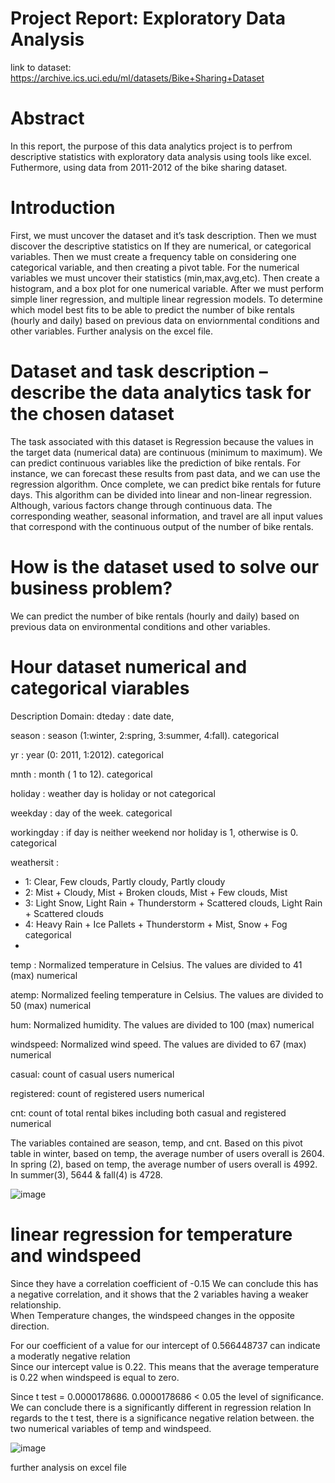 # Project Report: Exploratory Data Analysis

link to dataset: https://archive.ics.uci.edu/ml/datasets/Bike+Sharing+Dataset

# Abstract 
In this report, the purpose of this data analytics project is to perfrom descriptive statistics with exploratory data analysis using tools like excel. Futhermore, using data from 2011-2012 of the bike sharing dataset. 
# Introduction 
First, we must uncover the dataset and it’s task description. Then we must discover the descriptive statistics on If they are numerical, or categorical variables. Then we must create a frequency table on considering one categorical variable, and then creating a pivot table. For the numerical variables we must uncover their statistics (min,max,avg,etc). Then create a histogram, and a box plot for one numerical variable. After we must perform simple liner regression, and multiple linear regression models. To determine which model best fits to be able to predict the number of bike rentals (hourly and daily) based on previous data on enviornmental conditions and other variables. Further analysis on the excel file.


# Dataset and task description – describe the data analytics task for the chosen dataset
The task associated with this dataset is Regression because the values in the target data (numerical data) are continuous (minimum to maximum).
We can predict continuous variables like the prediction of bike rentals. For instance, we can forecast these results from past data, and we can use the regression algorithm. Once complete, we can predict bike rentals for future days. This algorithm can be divided into linear and non-linear regression.  Although, various factors change through continuous data. The corresponding weather, seasonal information, and travel are all input values that correspond with the continuous output of the number of bike rentals.

# How is the dataset used to solve our business problem? 
We can predict the number of bike rentals (hourly and daily) based on previous data on environmental conditions and other variables.

# Hour dataset numerical and categorical viarables
Description	Domain: 
dteday : date	date, 

season : season (1:winter, 2:spring, 3:summer, 4:fall).	categorical

yr : year (0: 2011, 1:2012).	categorical

mnth : month ( 1 to 12).	categorical

holiday : weather day is holiday or not	categorical

weekday : day of the week.	categorical

workingday : if day is neither weekend nor holiday is 1, otherwise is 0.	categorical

weathersit :
- 1: Clear, Few clouds, Partly cloudy, Partly cloudy
- 2: Mist + Cloudy, Mist + Broken clouds, Mist + Few clouds, Mist
- 3: Light Snow, Light Rain + Thunderstorm + Scattered clouds, Light Rain + Scattered clouds
- 4: Heavy Rain + Ice Pallets + Thunderstorm + Mist, Snow + Fog	categorical
- 
temp : Normalized temperature in Celsius. The values are divided to 41 (max)	numerical

atemp: Normalized feeling temperature in Celsius. The values are divided to 50 (max)	numerical

hum: Normalized humidity. The values are divided to 100 (max)	numerical

windspeed: Normalized wind speed. The values are divided to 67 (max)	numerical

casual: count of casual users	numerical

registered: count of registered users	numerical

cnt: count of total rental bikes including both casual and registered	numerical


The variables contained are season, temp, and cnt. Based on this pivot table in winter, based on temp, the average number of users overall is 2604.						
In spring (2), based on temp, the average number of users overall is 4992. In summer(3), 5644 & fall(4) is 4728.



![image](https://user-images.githubusercontent.com/78631693/236026155-f09f2ce4-ae2a-437f-bb18-25e72ec970c2.png)

# linear regression for temperature and windspeed
Since they have a correlation coefficient of -0.15 We can conclude this has a negative correlation, and it shows that the 2 variables having a weaker relationship.							
When Temperature changes, the windspeed changes in the opposite direction.							

For our coefficient of a value for our intercept of 0.566448737 can indicate a moderatly negative relation							
Since our intercept value is 0.22. This means that the average temperature is 0.22 when windspeed is equal to zero.							

Since t test = 0.0000178686. 0.0000178686 < 0.05 the level of significance. We can conclude there is a significantly different in regression relation In regards to the t test, there is a significance negative relation between. the two numerical variables of temp and windspeed.								


![image](https://user-images.githubusercontent.com/78631693/236027043-feb06544-51c4-418e-ad2f-36d044efcfd4.png)

further analysis on excel file
